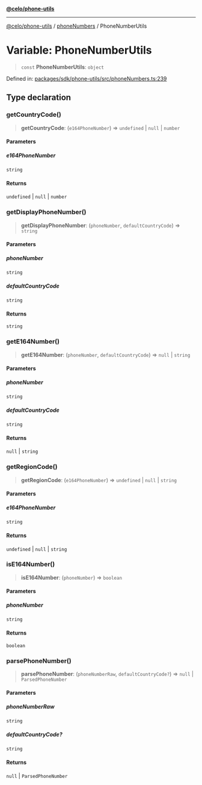 [**@celo/phone-utils**](../../README.md)

***

[@celo/phone-utils](../../modules.md) / [phoneNumbers](../README.md) / PhoneNumberUtils

# Variable: PhoneNumberUtils

> `const` **PhoneNumberUtils**: `object`

Defined in: [packages/sdk/phone-utils/src/phoneNumbers.ts:239](https://github.com/celo-org/developer-tooling/blob/master/packages/sdk/phone-utils/src/phoneNumbers.ts#L239)

## Type declaration

### getCountryCode()

> **getCountryCode**: (`e164PhoneNumber`) => `undefined` \| `null` \| `number`

#### Parameters

##### e164PhoneNumber

`string`

#### Returns

`undefined` \| `null` \| `number`

### getDisplayPhoneNumber()

> **getDisplayPhoneNumber**: (`phoneNumber`, `defaultCountryCode`) => `string`

#### Parameters

##### phoneNumber

`string`

##### defaultCountryCode

`string`

#### Returns

`string`

### getE164Number()

> **getE164Number**: (`phoneNumber`, `defaultCountryCode`) => `null` \| `string`

#### Parameters

##### phoneNumber

`string`

##### defaultCountryCode

`string`

#### Returns

`null` \| `string`

### getRegionCode()

> **getRegionCode**: (`e164PhoneNumber`) => `undefined` \| `null` \| `string`

#### Parameters

##### e164PhoneNumber

`string`

#### Returns

`undefined` \| `null` \| `string`

### isE164Number()

> **isE164Number**: (`phoneNumber`) => `boolean`

#### Parameters

##### phoneNumber

`string`

#### Returns

`boolean`

### parsePhoneNumber()

> **parsePhoneNumber**: (`phoneNumberRaw`, `defaultCountryCode?`) => `null` \| `ParsedPhoneNumber`

#### Parameters

##### phoneNumberRaw

`string`

##### defaultCountryCode?

`string`

#### Returns

`null` \| `ParsedPhoneNumber`
